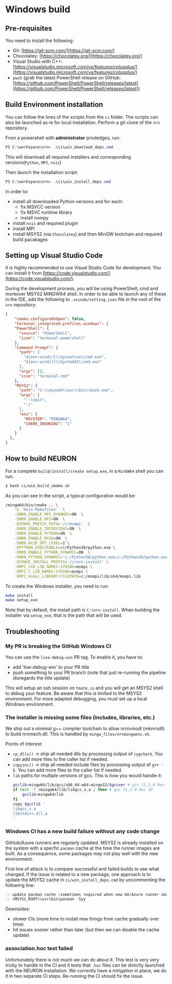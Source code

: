 # Windows build

## Pre-requisites

You need to install the following:

*  Git: [https://git-scm.com/](https://git-scm.com/)
*  Chocolatey: [https://chocolatey.org/](https://chocolatey.org/)
*  Visual Studio with C++: [https://visualstudio.microsoft.com/vs/features/cplusplus/](https://visualstudio.microsoft.com/vs/features/cplusplus/)
*  `pwsh` (grab the latest PowerShell release on GitHub: [https://github.com/PowerShell/PowerShell/releases/latest](https://github.com/PowerShell/PowerShell/releases/latest))

## Build Environment installation

You can follow the lines of the scripts from the `ci` folder. The scripts can also be launched as-is for local installation. Perform a git clone of the `nrn` repository.

From a powershell with **administrator** priviledges, run:
```powershell
PS C:\workspace\nrn> .\ci\win_download_deps.cmd
```
This will download all required installers and corresponding versions(`Python`, `MPI`, `nsis`)

Then launch the installation script:
```powershell
PS C:\workspace\nrn> .\ci\win_install_deps.cmd
```
in order to:

* install all downloaded Python versions and for each:
  * fix MSVCC version
  * fix MSVC runtime library
  * install numpy 
* install `nsis` and required plugin
* install MPI
* install MSYS2 (via `Chocolatey`) and then MinGW toolchain and required build pacakages

## Setting up Visual Studio Code

It is highly recommended to use Visual Studio Code for development. You can install it from [https://code.visualstudio.com/](https://code.visualstudio.com/). 

During the development process, you will be using PowerShell, cmd and moreover MSYS2 MINGW64 shell. In order to be able to launch any of these in the IDE, add the following to `.vscode/setting.json` file in the root of the `nrn` repository:

```json
{
    "cmake.configureOnOpen": false,
    "terminal.integrated.profiles.windows": {
    "PowerShell": {
      "source": "PowerShell",
      "icon": "terminal-powershell"
    },
    "Command Prompt": {
      "path": [
        "${env:windir}\\Sysnative\\cmd.exe",
        "${env:windir}\\System32\\cmd.exe"
      ],
      "args": [],
      "icon": "terminal-cmd"
    },
    "MSYS2": {
      "path": "C:\\msys64\\usr\\bin\\bash.exe",
      "args": [
        "--login",
        "-i"
      ],
      "env": {
        "MSYSTEM": "MINGW64",
        "CHERE_INVOKING": "1"
      }
    }
  },
}
```

## How to build NEURON

For a complete `build/install/create setup.exe`, in a `MinGW64` shell you can run:
```bash
$ bash ci/win_build_cmake.sh
```
As you can see in the script, a typical configuration would be:
```bash
/mingw64/bin/cmake .. \
	-G 'Unix Makefiles'  \
	-DNRN_ENABLE_MPI_DYNAMIC=ON  \
	-DNRN_ENABLE_MPI=ON  \
	-DCMAKE_PREFIX_PATH='/c/msmpi'  \
	-DNRN_ENABLE_INTERVIEWS=ON  \
	-DNRN_ENABLE_PYTHON=ON  \
	-DNRN_ENABLE_RX3D=ON  \
	-DNRN_RX3D_OPT_LEVEL=2 \
	-DPYTHON_EXECUTABLE=/c/Python38/python.exe \
	-DNRN_ENABLE_PYTHON_DYNAMIC=ON  \
	-DNRN_PYTHON_DYNAMIC='c:/Python38/python.exe;c:/Python39/python.exe;c:/Python310/python.exe;c:/Python311/python.exe'  \
	-DCMAKE_INSTALL_PREFIX='/c/nrn-install' \
	-DMPI_CXX_LIB_NAMES:STRING=msmpi \
	-DMPI_C_LIB_NAMES:STRING=msmpi \
	-DMPI_msmpi_LIBRARY:FILEPATH=c:/msmpi/lib/x64/msmpi.lib
```
To create the Windows installer, you need to run:
```bash
make install
make setup_exe
```

Note that by default, the install path is `C:\nrn-install`. When building the installer via `setup_exe`, that is the path that will be used.

## Troubleshooting

### My PR is breaking the GitHub Windows CI

You can use the `live-debug-win` PR tag. To enable it, you have to:
   * add 'live-debug-win' to your PR title
   * push something to your PR branch (note that just re-running the pipeline disregards the title update)

This will setup an ssh session on `tmate.io` and you will get an MSYS2 shell to debug your feature. Be aware that this is limited to the MSYS2 environment. For more adapted debugging, you must set up a local Windows environment.

### The installer is missing some files (includes, libraries, etc.)

We ship out a minimal g++ compiler toolchain to allow nrnivmodl (mknrndll) to build nrnmech.dll.
This is handled by `mingw_files/nrnmingwenv.sh`.

Points of interest:
* `cp_dlls()` -> ship all needed dlls by processing output of `cygcheck`. You can add more files to the caller list if needed.
* `copyinc()` -> ship all needed include files by processing output of `g++ -E`. You can add more files to the caller list if needed.
* `lib` paths for multiple versions of gcc. This is how you would handle it:
  	```bash
	gcclib=mingw64/lib/gcc/x86_64-w64-mingw32/$gccver # gcc 11.2.0 Rev 1
	if test -f /mingw64/lib/libgcc_s.a ; then # gcc 11.2.0 Rev 10
		gcclib=mingw64/lib
	fi
	copy $gcclib '
	libgcc_s.a
	libstdc++.dll.a
	'
	```

### Windows CI has a new build failure without any code change

GitHub/Azure runners are regularly updated. MSYS2 is already installed on the system with a specfic `pacman` cache at the time the runner images are built. As a consequence, some packages may not play well with the new environment.

First line of attack is to compare successful and failed builds to see what changed. If the issue is related to a new package, one approach is to update the MSYS2 cache in `ci/win_install_deps.cmd` by uncommenting the following line:
```powershell
:: update pacman cache (sometimes required when new GH/Azure runner images are deployed)
:: %MSYS2_ROOT%\usr\bin\pacman -Syy
```

Downsides:
* slower CIs (more time to install new things from cache gradually over time)
* hit issues sooner rather than later (but then we can disable the cache update)


### association.hoc test failed

Unfortunately there is not much we can do about it. This test is very very tricky to handle in the CI and it tests that `.hoc` files can be directly launched with the NEURON installation. We currently have a mitigation in place, we do it in two separate CI steps. Re-running the CI should fix the issue.


